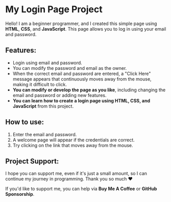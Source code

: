 # My Login Page Project

Hello! I am a beginner programmer, and I created this simple page using **HTML**, **CSS**, and **JavaScript**. This page allows you to log in using your email and password.

## Features:
- Login using email and password.
- You can modify the password and email as the owner.
- When the correct email and password are entered, a "Click Here" message appears that continuously moves away from the mouse, making it difficult to click.
- **You can modify or develop the page as you like**, including changing the email and password or adding new features.
- **You can learn how to create a login page using HTML, CSS, and JavaScript** from this project.

## How to use:
1. Enter the email and password.
2. A welcome page will appear if the credentials are correct.
3. Try clicking on the link that moves away from the mouse.

## Project Support:
I hope you can support me, even if it's just a small amount, so I can continue my journey in programming. Thank you so much ❤️

If you'd like to support me, you can help via **Buy Me A Coffee** or **GitHub Sponsorship**.
